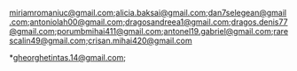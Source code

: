 miriamromaniuc@gmail.com;alicia.baksai@gmail.com;dan7selegean@gmail.com;antoniolah00@gmail.com;dragosandreea1@gmail.com;dragos.denis77@gmail.com;porumbmihai411@gmail.com;antonel19.gabriel@gmail.com;rarescalin49@gmail.com;crisan.mihai420@gmail.com

*gheorghetintas.14@gmail.com;
